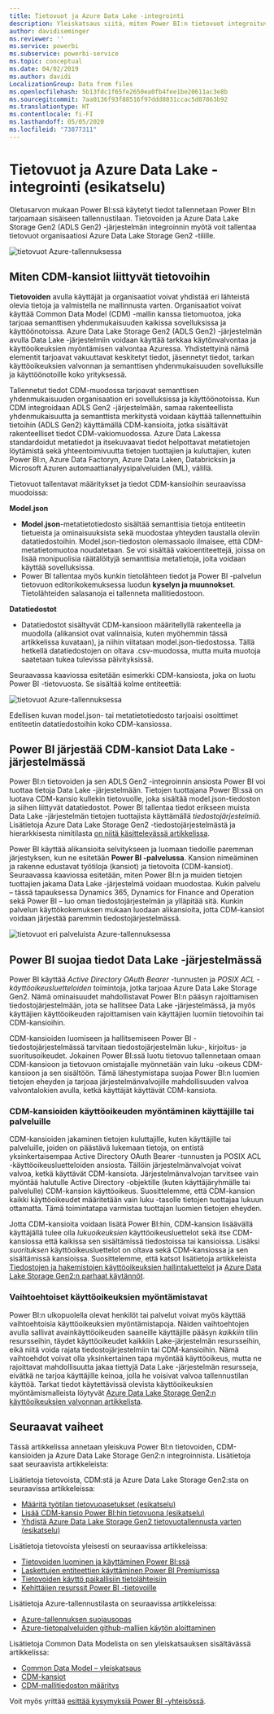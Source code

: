 ```yaml
---
title: Tietovuot ja Azure Data Lake -integrointi
description: Yleiskatsaus siitä, miten Power BI:n tietovuot integroituvat Azure Data Lake Storage Gen2 -järjestelmään
author: davidiseminger
ms.reviewer: ''
ms.service: powerbi
ms.subservice: powerbi-service
ms.topic: conceptual
ms.date: 04/02/2019
ms.author: davidi
LocalizationGroup: Data from files
ms.openlocfilehash: 5b13fdc1f65fe2650ea0fb4fee1be20611ac3e8b
ms.sourcegitcommit: 7aa0136f93f88516f97ddd8031ccac5d07863b92
ms.translationtype: HT
ms.contentlocale: fi-FI
ms.lasthandoff: 05/05/2020
ms.locfileid: "73877311"
---
```

# <a name="dataflows-and-azure-data-lake-integration-preview"></a>Tietovuot ja Azure Data Lake -integrointi (esikatselu)

Oletusarvon mukaan Power BI:ssä käytetyt tiedot tallennetaan Power BI:n tarjoamaan sisäiseen tallennustilaan. Tietovoiden ja Azure Data Lake Storage Gen2 (ADLS Gen2) -järjestelmän integroinnin myötä voit tallentaa tietovuot organisaatiosi Azure Data Lake Storage Gen2 -tilille. 

![tietovuot Azure-tallennuksessa](media/service-dataflows-azure-data-lake-integration/dataflows-azure-integration_01.jpg)

## <a name="how-cdm-folders-relate-to-dataflows"></a>Miten CDM-kansiot liittyvät tietovoihin

**Tietovoiden** avulla käyttäjät ja organisaatiot voivat yhdistää eri lähteistä olevia tietoja ja valmistella ne mallinnusta varten. Organisaatiot voivat käyttää Common Data Model (CDM) -mallin kanssa tietomuotoa, joka tarjoaa semanttisen yhdenmukaisuuden kaikissa sovelluksissa ja käyttöönotoissa. Azure Data Lake Storage Gen2 (ADLS Gen2) -järjestelmän avulla Data Lake -järjestelmiin voidaan käyttää tarkkaa käytönvalvontaa ja käyttöoikeuksien myöntämisen valvontaa Azuressa. Yhdistettyinä nämä elementit tarjoavat vakuuttavat keskitetyt tiedot, jäsennetyt tiedot, tarkan käyttöoikeuksien valvonnan ja semanttisen yhdenmukaisuuden sovelluksille ja käyttöönotoille koko yrityksessä.

Tallennetut tiedot CDM-muodossa tarjoavat semanttisen yhdenmukaisuuden organisaation eri sovelluksissa ja käyttöönotoissa. Kun CDM integroidaan ADLS Gen2 -järjestelmään, samaa rakenteellista yhdenmukaisuutta ja semanttista merkitystä voidaan käyttää tallennettuihin tietoihin (ADLS Gen2) käyttämällä CDM-kansioita, jotka sisältävät rakenteelliset tiedot CDM-vakiomuodossa. Azure Data Lakessa standardoidut metatiedot ja itsekuvaavat tiedot helpottavat metatietojen löytämistä sekä yhteentoimivuutta tietojen tuottajien ja kuluttajien, kuten Power BI:n, Azure Data Factoryn, Azure Data Laken, Databricksin ja Microsoft Azuren automaattianalyysipalveluiden (ML), välillä. 

Tietovuot tallentavat määritykset ja tiedot CDM-kansioihin seuraavissa muodoissa:

**Model.json**
* **Model.json**-metatietotiedosto sisältää semanttisia tietoja entiteetin tietueista ja ominaisuuksista sekä muodostaa yhteyden taustalla oleviin datatiedostoihin. Model.json-tiedoston olemassaolo ilmaisee, että CDM-metatietomuotoa noudatetaan. Se voi sisältää vakioentiteettejä, joissa on lisää monipuolisia räätälöityjä semanttisia metatietoja, joita voidaan käyttää sovelluksissa.
* Power BI tallentaa myös kunkin tietolähteen tiedot ja Power BI -palvelun tietovuon editorikokemuksessa luodun **kyselyn ja muunnokset**. Tietolähteiden salasanoja ei tallenneta mallitiedostoon.

**Datatiedostot**
* Datatiedostot sisältyvät CDM-kansioon määritellyllä rakenteella ja muodolla (alikansiot ovat valinnaisia, kuten myöhemmin tässä artikkelissa kuvataan), ja niihin viitataan model.json-tiedostossa. Tällä hetkellä datatiedostojen on oltava .csv-muodossa, mutta muita muotoja saatetaan tukea tulevissa päivityksissä. 

Seuraavassa kaaviossa esitetään esimerkki CDM-kansiosta, joka on luotu Power BI -tietovuosta. Se sisältää kolme entiteettiä:

![tietovuot Azure-tallennuksessa](media/service-dataflows-azure-data-lake-integration/dataflows-azure-integration_01.jpg)

Edellisen kuvan model.json- tai metatietotiedosto tarjoaisi osoittimet entiteetin datatiedostoihin koko CDM-kansiossa.

## <a name="power-bi-organizes-cdm-folders-in-the-data-lake"></a>Power BI järjestää CDM-kansiot Data Lake -järjestelmässä

Power BI:n tietovoiden ja sen ADLS Gen2 -integroinnin ansiosta Power BI voi tuottaa tietoja Data Lake -järjestelmään. Tietojen tuottajana Power BI:ssä on luotava CDM-kansio kullekin tietovuolle, joka sisältää model.json-tiedoston ja siihen liittyvät datatiedostot. Power BI tallentaa tiedot erikseen muista Data Lake -järjestelmän tietojen tuottajista käyttämällä *tiedostojärjestelmiä*. Lisätietoja Azure Data Lake Storage Gen2 -tiedostojärjestelmästä ja hierarkkisesta nimitilasta [on niitä käsittelevässä artikkelissa](https://docs.microsoft.com/azure/storage/data-lake-storage/namespace).

Power BI käyttää alikansioita selvitykseen ja luomaan tiedoille paremman järjestyksen, kun ne esitetään **Power BI -palvelussa**. Kansion nimeäminen ja rakenne edustavat työtiloja (kansiot) ja tietovoita (CDM-kansiot). Seuraavassa kaaviossa esitetään, miten Power BI:n ja muiden tietojen tuottajien jakama Data Lake -järjestelmä voidaan muodostaa. Kukin palvelu – tässä tapauksessa Dynamics 365, Dynamics for Finance and Operation sekä Power BI – luo oman tiedostojärjestelmän ja ylläpitää sitä. Kunkin palvelun käyttökokemuksen mukaan luodaan alikansioita, jotta CDM-kansiot voidaan järjestää paremmin tiedostojärjestelmässä. 

![tietovuot eri palveluista Azure-tallennuksessa](media/service-dataflows-azure-data-lake-integration/dataflows-azure-integration_02.jpg)

## <a name="power-bi-protects-data-in-the-data-lake"></a>Power BI suojaa tiedot Data Lake -järjestelmässä

Power BI käyttää *Active Directory OAuth Bearer* -tunnusten ja *POSIX ACL -käyttöoikeusluetteloiden* toimintoja, jotka tarjoaa Azure Data Lake Storage Gen2. Nämä ominaisuudet mahdollistavat Power BI:n pääsyn rajoittamisen tiedostojärjestelmään, jota se hallitsee Data Lake -järjestelmässä, ja myös käyttäjien käyttöoikeuden rajoittamisen vain käyttäjien luomiin tietovoihin tai CDM-kansioihin. 

CDM-kansioiden luomiseen ja hallitsemiseen Power BI -tiedostojärjestelmässä tarvitaan tiedostojärjestelmän luku-, kirjoitus- ja suoritusoikeudet. Jokainen Power BI:ssä luotu tietovuo tallennetaan omaan CDM-kansioon ja tietovuon omistajalle myönnetään vain luku -oikeus CDM-kansioon ja sen sisältöön. Tämä lähestymistapa suojaa Power BI:n luomien tietojen eheyden ja tarjoaa järjestelmänvalvojille mahdollisuuden valvoa valvontalokien avulla, ketkä käyttäjät käyttävät CDM-kansiota. 

### <a name="authorizing-users-or-services-for-cdm-folders"></a>CDM-kansioiden käyttöoikeuden myöntäminen käyttäjille tai palveluille

CDM-kansioiden jakaminen tietojen kuluttajille, kuten käyttäjille tai palveluille, joiden on päästävä lukemaan tietoja, on entistä yksinkertaisempaa Active Directory OAuth Bearer -tunnusten ja POSIX ACL -käyttöoikeusluetteloiden ansiosta. Tällöin järjestelmänvalvojat voivat valvoa, ketkä käyttävät CDM-kansiota. Järjestelmänvalvojan tarvitsee vain myöntää halutulle Active Directory -objektille (kuten käyttäjäryhmälle tai palvelulle) CDM-kansion käyttöoikeus. Suosittelemme, että CDM-kansion kaikki käyttöoikeudet määritetään vain luku -tasolle tietojen tuottajaa lukuun ottamatta. Tämä toimintatapa varmistaa tuottajan luomien tietojen eheyden.

Jotta CDM-kansioita voidaan lisätä Power BI:hin, CDM-kansion lisäävällä käyttäjällä tulee olla *lukuoikeuksien* käyttöoikeusluettelot sekä itse CDM-kansiossa että kaikissa sen sisältämissä tiedostoissa tai kansioissa. Lisäksi *suorituksen* käyttöoikeusluettelot on oltava sekä CDM-kansiossa ja sen sisältämissä kansioissa. Suosittelemme, että katsot lisätietoja artikkeleista [Tiedostojen ja hakemistojen käyttöoikeuksien hallintaluettelot](https://docs.microsoft.com/azure/storage/blobs/data-lake-storage-access-control#access-control-lists-on-files-and-directories) ja [Azure Data Lake Storage Gen2:n parhaat käytännöt](https://docs.microsoft.com/azure/storage/blobs/data-lake-storage-best-practices).


### <a name="alternative-forms-of-authorization"></a>Vaihtoehtoiset käyttöoikeuksien myöntämistavat

Power BI:n ulkopuolella olevat henkilöt tai palvelut voivat myös käyttää vaihtoehtoisia käyttöoikeuksien myöntämistapoja. Näiden vaihtoehtojen avulla sallivat avainkäyttöoikeuden saaneille käyttäjille pääsyn *kaikkiin* tilin resursseihin, täydet käyttöoikeudet kaikkiin Lake-järjestelmän resursseihin, eikä niitä voida rajata tiedostojärjestelmiin tai CDM-kansioihin. Nämä vaihtoehdot voivat olla yksinkertainen tapa myöntää käyttöoikeus, mutta ne rajoittavat mahdollisuutta jakaa tiettyjä Data Lake -järjestelmän resursseja, eivätkä ne tarjoa käyttäjille keinoa, jolla he voisivat valvoa tallennustilan käyttöä. Tarkat tiedot käytettävissä olevista käyttöoikeuksien myöntämismalleista löytyvät [Azure Data Lake Storage Gen2:n käyttöoikeuksien valvonnan artikkelista](https://docs.microsoft.com/azure/storage/blobs/data-lake-storage-access-control
).


## <a name="next-steps"></a>Seuraavat vaiheet

Tässä artikkelissa annetaan yleiskuva Power BI:n tietovoiden, CDM-kansioiden ja Azure Data Lake Storage Gen2:n integroinnista. Lisätietoja saat seuraavista artikkeleista:

Lisätietoja tietovoista, CDM:stä ja Azure Data Lake Storage Gen2:sta on seuraavissa artikkeleissa:

* [Määritä työtilan tietovuoasetukset (esikatselu)](service-dataflows-configure-workspace-storage-settings.md)
* [Lisää CDM-kansio Power BI:hin tietovuona (esikatselu)](service-dataflows-add-cdm-folder.md)
* [Yhdistä Azure Data Lake Storage Gen2 tietovuotallennusta varten (esikatselu)](service-dataflows-connect-azure-data-lake-storage-gen2.md)

Lisätietoja tietovoista yleisesti on seuraavissa artikkeleissa:

* [Tietovoiden luominen ja käyttäminen Power BI:ssä](service-dataflows-create-use.md)
* [Laskettujen entiteettien käyttäminen Power BI Premiumissa](service-dataflows-computed-entities-premium.md)
* [Tietovoiden käyttö paikallisiin tietolähteisiin](service-dataflows-on-premises-gateways.md)
* [Kehittäjien resurssit Power BI -tietovoille](service-dataflows-developer-resources.md)

Lisätietoja Azure-tallennustilasta on seuraavissa artikkeleissa:
* [Azure-tallennuksen suojausopas](https://docs.microsoft.com/azure/storage/common/storage-security-guide)
* [Azure-tietopalveluiden github-mallien käytön aloittaminen](https://aka.ms/cdmadstutorial)

Lisätietoja Common Data Modelista on sen yleiskatsauksen sisältävässä artikkelissa:
* [Common Data Model – yleiskatsaus](https://docs.microsoft.com/powerapps/common-data-model/overview)
* [CDM-kansiot](https://go.microsoft.com/fwlink/?linkid=2045304)
* [CDM-mallitiedoston määritys](https://go.microsoft.com/fwlink/?linkid=2045521)

Voit myös yrittää [esittää kysymyksiä Power BI -yhteisössä](https://community.powerbi.com/).
